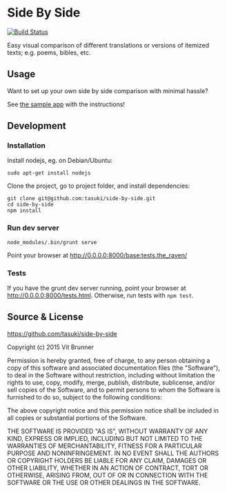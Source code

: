 # Side By Side

[![Build Status](https://travis-ci.org/tasuki/side-by-side.png?branch=master)](https://travis-ci.org/tasuki/side-by-side)

Easy visual comparison of different translations or versions of itemized texts;
e.g. poems, bibles, etc.

## Usage

Want to set up your own side by side comparison with minimal hassle?

See [the sample app](https://github.com/tasuki/sbs) with the instructions!

## Development

### Installation

Install nodejs, eg. on Debian/Ubuntu:

	sudo apt-get install nodejs

Clone the project, go to project folder, and install dependencies:

	git clone git@github.com:tasuki/side-by-side.git
	cd side-by-side
	npm install

### Run dev server

	node_modules/.bin/grunt serve

Point your browser at http://0.0.0.0:8000/base:tests.the_raven/

### Tests

If you have the grunt dev server running, point your browser at
http://0.0.0.0:8000/tests.html. Otherwise, run tests with `npm test`.

## Source & License

https://github.com/tasuki/side-by-side

Copyright (c) 2015 Vít Brunner

Permission is hereby granted, free of charge, to any person obtaining a copy of
this software and associated documentation files (the "Software"), to deal in
the Software without restriction, including without limitation the rights to
use, copy, modify, merge, publish, distribute, sublicense, and/or sell copies
of the Software, and to permit persons to whom the Software is furnished to do
so, subject to the following conditions:

The above copyright notice and this permission notice shall be included in all
copies or substantial portions of the Software.

THE SOFTWARE IS PROVIDED "AS IS", WITHOUT WARRANTY OF ANY KIND, EXPRESS OR
IMPLIED, INCLUDING BUT NOT LIMITED TO THE WARRANTIES OF MERCHANTABILITY,
FITNESS FOR A PARTICULAR PURPOSE AND NONINFRINGEMENT. IN NO EVENT SHALL THE
AUTHORS OR COPYRIGHT HOLDERS BE LIABLE FOR ANY CLAIM, DAMAGES OR OTHER
LIABILITY, WHETHER IN AN ACTION OF CONTRACT, TORT OR OTHERWISE, ARISING FROM,
OUT OF OR IN CONNECTION WITH THE SOFTWARE OR THE USE OR OTHER DEALINGS IN THE
SOFTWARE.
